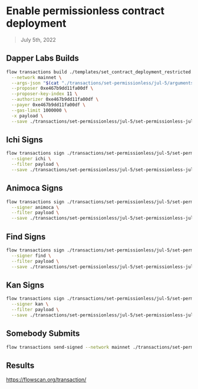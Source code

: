 # Enable permissionless contract deployment
> July 5th, 2022

## Dapper Labs Builds

```sh
flow transactions build ./templates/set_contract_deployment_restricted.cdc \
  --network mainnet \
  --args-json "$(cat "./transactions/set-permissionless/jul-5/arguments.json")" \
  --proposer 0xe467b9dd11fa00df \
  --proposer-key-index 11 \
  --authorizer 0xe467b9dd11fa00df \
  --payer 0xe467b9dd11fa00df \
  --gas-limit 1000000 \
  -x payload \
  --save ./transactions/set-permissionless/jul-5/set-permissionless-jul-5-unsigned.rlp
```

## Ichi Signs

```sh
flow transactions sign ./transactions/set-permissionless/jul-5/set-permissionless-jul-5-unsigned.rlp \
  --signer ichi \
  --filter payload \
  --save ./transactions/set-permissionless/jul-5/set-permissionless-jul-5-sig-1.rlp
```

## Animoca Signs

```sh
flow transactions sign ./transactions/set-permissionless/jul-5/set-permissionless-jul-5-sig-1.rlp \
  --signer animoca \
  --filter payload \
  --save ./transactions/set-permissionless/jul-5/set-permissionless-jul-5-sig-2.rlp
```

## Find Signs

```sh
flow transactions sign ./transactions/set-permissionless/jul-5/set-permissionless-jul-5-sig-2.rlp \
  --signer find \
  --filter payload \
  --save ./transactions/set-permissionless/jul-5/set-permissionless-jul-5-sig-3.rlp
```

## Kan Signs

```sh
flow transactions sign ./transactions/set-permissionless/jul-5/set-permissionless-jul-5-sig-3.rlp \
  --signer kan \
  --filter payload \
  --save ./transactions/set-permissionless/jul-5/set-permissionless-jul-5-sig-complete.rlp
```

## Somebody Submits

```sh
flow transactions send-signed --network mainnet ./transactions/set-permissionless/jul-5/set-permissionless-jul-5-sig-complete.rlp
```

## Results

https://flowscan.org/transaction/
